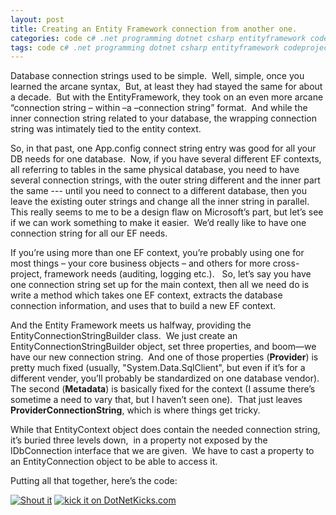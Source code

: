 ```yaml
---
layout: post
title: Creating an Entity Framework connection from another one.
categories: code c# .net programming dotnet csharp entityframework codeproject
tags: code c# .net programming dotnet csharp entityframework codeproject
---
```

Database connection strings used to be simple.  Well, simple, once you learned the arcane syntax,  But, at least they had stayed the same for about a decade.  But with the EntityFramework, they took on an even more arcane “connection string – within –a –connection string” format.  And while the inner connection string related to your database, the wrapping connection string was intimately tied to the entity context.
  
So, in that past, one App.config connect string entry was good for all your DB needs for one database.  Now, if you have several different EF contexts, all referring to tables in the same physical database, you need to have several connection strings, with the outer string different and the inner part the same --- until you need to connect to a different database, then you leave the existing outer strings and change all the inner string in parallel.  This really seems to me to be a design flaw on Microsoft’s part, but let’s see if we can work something to make it easier.  We’d really like to have one connection string for all our EF needs. 
  
If you’re using more than one EF context, you’re probably using one for most things – your core business objects – and others for more cross-project, framework needs (auditing, logging etc.).   So, let’s say you have one connection string set up for the main context, then all we need do is write a method which takes one EF context, extracts the database connection information, and uses that to build a new EF context.
  
And the Entity Framework meets us halfway, providing the EntityConnectionStringBuilder class.  We just create an EntityConnectionStringBuilder object, set three properties, and boom—we have our new connection string.  And one of those properties (**Provider**) is pretty much fixed (usually, "System.Data.SqlClient", but even if it’s for a different vender, you’ll probably be standardized on one database vendor).   The second (**Metadata**) is basically fixed for the context (I assume there’s sometime a need to vary that, but I haven’t seen one).  That just leaves **ProviderConnectionString**, which is where things get tricky.  
  
While that EntityContext object does contain the needed connection string, it’s buried three levels down,  in a property not exposed by the IDbConnection interface that we are given.  We have to cast a property to an EntityConnection object to be able to access it.
  
Putting all that together, here’s the code:

<script src="https://gist.github.com/jamescurran/5412631.js"></script>

<a href="http://dotnetshoutout.com/Honest-Illusion-Creating-an-Entity-Framework-connection-from-another-one"><img style="border:0px currentColor;" alt="Shout it" src="http://dotnetshoutout.com/image.axd?url=http%3A%2F%2Fhonestillusion.com%2Fblogs%2Fblog_0%2Farchive%2F2011%2F05%2F02%2Fcreating-an-entity-framework-connection-from-another-one.aspx" /></a>
<a href="http://www.dotnetkicks.com/kick/?url=http%3a%2f%2fhonestillusion.com%2fblogs%2fblog_0%2farchive%2f2011%2f05%2f02%2fcreating-an-entity-framework-connection-from-another-one.aspx"><img border="0" alt="kick it on DotNetKicks.com" src="http://honestillusion.com/controlpanel/blogs/http%3A%2F%2Fwww.dotnetkicks.com%2FServices%2FImages%2FKickItImageGenerator.ashx%3Furl%3Dhttp%253a%252f%252fhonestillusion.com%252fblogs%252fblog_0%252farchive%252f2011%252f05%252f02%252fcreating-an-entity-framework-connection-from-another-one.aspx" /></a>
